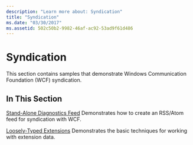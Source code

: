 ```yaml
---
description: "Learn more about: Syndication"
title: "Syndication"
ms.date: "03/30/2017"
ms.assetid: 502c50b2-9982-46af-ac92-53ad9f61d486
---
```

# Syndication

This section contains samples that demonstrate Windows Communication Foundation (WCF) syndication.

## In This Section

 [Stand-Alone Diagnostics Feed](stand-alone-diagnostics-feed-sample.md)
Demonstrates how to create an RSS/Atom feed for syndication with WCF.

 [Loosely-Typed Extensions](loosely-typed-extensions-sample.md)
Demonstrates the basic techniques for working with extension data.
